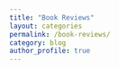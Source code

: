 ```yaml
---
title: "Book Reviews"
layout: categories
permalink: /book-reviews/
category: blog
author_profile: true
---
```

